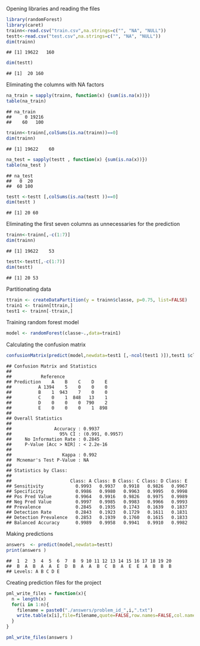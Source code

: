 Opening libraries and reading the files


```r
library(randomForest)
library(caret)
trainn<-read.csv("train.csv",na.strings=c("", "NA", "NULL"))
testt<-read.csv("test.csv",na.strings=c("", "NA", "NULL"))
dim(trainn)
```

```
## [1] 19622   160
```

```r
dim(testt)
```

```
## [1]  20 160
```

Eliminating the columns with NA factors


```r
na_train = sapply(trainn, function(x) {sum(is.na(x))})
table(na_train)
```

```
## na_train
##     0 19216 
##    60   100
```

```r
trainn<-trainn[,colSums(is.na(trainn))==0]
dim(trainn)
```

```
## [1] 19622    60
```

```r
na_test = sapply(testt , function(x) {sum(is.na(x))})
table(na_test )
```

```
## na_test
##   0  20 
##  60 100
```

```r
testt <-testt [,colSums(is.na(testt ))==0]
dim(testt )
```

```
## [1] 20 60
```
Eliminating the first seven columns as unnecessaries for the prediction


```r
trainn<-trainn[,-c(1:7)]
dim(trainn)
```

```
## [1] 19622    53
```

```r
testt<-testt[,-c(1:7)]
dim(testt)
```

```
## [1] 20 53
```

Partitionating data


```r
ttrain <- createDataPartition(y = trainn$classe, p=0.75, list=FALSE)
train1 <- trainn[ttrain,]
test1 <- trainn[-ttrain,]
```

Training random forest model


```r
model <- randomForest(classe~.,data=train1)
```

Calculating the confusion matrix


```r
confusionMatrix(predict(model,newdata=test1 [,-ncol(test1 )]),test1 $classe)
```

```
## Confusion Matrix and Statistics
## 
##           Reference
## Prediction    A    B    C    D    E
##          A 1394    5    0    0    0
##          B    1  943    7    0    0
##          C    0    1  848   13    1
##          D    0    0    0  790    2
##          E    0    0    0    1  898
## 
## Overall Statistics
##                                          
##                Accuracy : 0.9937         
##                  95% CI : (0.991, 0.9957)
##     No Information Rate : 0.2845         
##     P-Value [Acc > NIR] : < 2.2e-16      
##                                          
##                   Kappa : 0.992          
##  Mcnemar's Test P-Value : NA             
## 
## Statistics by Class:
## 
##                      Class: A Class: B Class: C Class: D Class: E
## Sensitivity            0.9993   0.9937   0.9918   0.9826   0.9967
## Specificity            0.9986   0.9980   0.9963   0.9995   0.9998
## Pos Pred Value         0.9964   0.9916   0.9826   0.9975   0.9989
## Neg Pred Value         0.9997   0.9985   0.9983   0.9966   0.9993
## Prevalence             0.2845   0.1935   0.1743   0.1639   0.1837
## Detection Rate         0.2843   0.1923   0.1729   0.1611   0.1831
## Detection Prevalence   0.2853   0.1939   0.1760   0.1615   0.1833
## Balanced Accuracy      0.9989   0.9958   0.9941   0.9910   0.9982
```

Making predictions


```r
answers  <- predict(model,newdata=testt)
print(answers )
```

```
##  1  2  3  4  5  6  7  8  9 10 11 12 13 14 15 16 17 18 19 20 
##  B  A  B  A  A  E  D  B  A  A  B  C  B  A  E  E  A  B  B  B 
## Levels: A B C D E
```

Creating prediction files for the project


```r
pml_write_files = function(x){
  n = length(x)
  for(i in 1:n){
    filename = paste0("./answers/problem_id_",i,".txt")
    write.table(x[i],file=filename,quote=FALSE,row.names=FALSE,col.names=FALSE)
  }
}

pml_write_files(answers )
```
